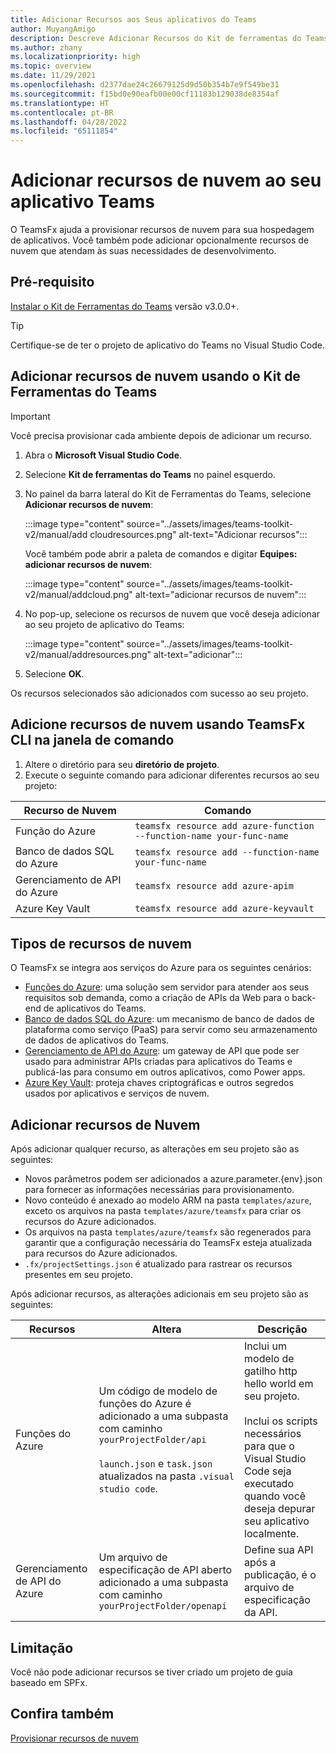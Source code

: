 ```yaml
---
title: Adicionar Recursos aos Seus aplicativos do Teams
author: MuyangAmigo
description: Descreve Adicionar Recursos do Kit de ferramentas do Teams
ms.author: zhany
ms.localizationpriority: high
ms.topic: overview
ms.date: 11/29/2021
ms.openlocfilehash: d2377dae24c26679125d9d50b354b7e9f549be31
ms.sourcegitcommit: f15bd0e90eafb00e00cf11183b129038de8354af
ms.translationtype: HT
ms.contentlocale: pt-BR
ms.lasthandoff: 04/28/2022
ms.locfileid: "65111854"
---
```

# <a name="add-cloud-resources-to-your-teams-app"></a>Adicionar recursos de nuvem ao seu aplicativo Teams

O TeamsFx ajuda a provisionar recursos de nuvem para sua hospedagem de aplicativos. Você também pode adicionar opcionalmente recursos de nuvem que atendam às suas necessidades de desenvolvimento.

## <a name="prerequisite"></a>Pré-requisito

[Instalar o Kit de Ferramentas do Teams](https://marketplace.visualstudio.com/items?itemName=TeamsDevApp.ms-teams-vscode-extension) versão v3.0.0+.

> [!TIP]
> Certifique-se de ter o projeto de aplicativo do Teams no Visual Studio Code.

## <a name="add-cloud-resources-using-teams-toolkit"></a>Adicionar recursos de nuvem usando o Kit de Ferramentas do Teams

> [!IMPORTANT]
> Você precisa provisionar cada ambiente depois de adicionar um recurso.

1. Abra o **Microsoft Visual Studio Code**.
1. Selecione **Kit de ferramentas do Teams** no painel esquerdo.
1. No painel da barra lateral do Kit de Ferramentas do Teams, selecione **Adicionar recursos de nuvem**:

    :::image type="content" source="../assets/images/teams-toolkit-v2/manual/add cloudresources.png" alt-text="Adicionar recursos":::

   Você também pode abrir a paleta de comandos e digitar **Equipes: adicionar recursos de nuvem**:

    :::image type="content" source="../assets/images/teams-toolkit-v2/manual/addcloud.png" alt-text="adicionar recursos de nuvem":::

1. No pop-up, selecione os recursos de nuvem que você deseja adicionar ao seu projeto de aplicativo do Teams:

     :::image type="content" source="../assets/images/teams-toolkit-v2/manual/addresources.png" alt-text="adicionar":::

1. Selecione **OK**.

Os recursos selecionados são adicionados com sucesso ao seu projeto.

## <a name="add-cloud-resources-using-teamsfx-cli-in-command-window"></a>Adicione recursos de nuvem usando TeamsFx CLI na janela de comando

1. Altere o diretório para seu **diretório de projeto**.
1. Execute o seguinte comando para adicionar diferentes recursos ao seu projeto:

|Recurso de Nuvem|Comando|
|---------------|----------|
| Função do Azure|`teamsfx resource add azure-function --function-name your-func-name`|
| Banco de dados SQL do Azure|`teamsfx resource add --function-name your-func-name`|
| Gerenciamento de API do Azure|`teamsfx resource add azure-apim`|
| Azure Key Vault|`teamsfx resource add azure-keyvault`|

## <a name="types-of-cloud-resources"></a>Tipos de recursos de nuvem

O TeamsFx se integra aos serviços do Azure para os seguintes cenários:

- [Funções do Azure](/azure/azure-functions/functions-overview): uma solução sem servidor para atender aos seus requisitos sob demanda, como a criação de APIs da Web para o back-end de aplicativos do Teams.
- [Banco de dados SQL do Azure](/azure/azure-sql/database/sql-database-paas-overview): um mecanismo de banco de dados de plataforma como serviço (PaaS) para servir como seu armazenamento de dados de aplicativos do Teams.
- [Gerenciamento de API do Azure](/azure/azure-sql/database/sql-database-paas-overview): um gateway de API que pode ser usado para administrar APIs criadas para aplicativos do Teams e publicá-las para consumo em outros aplicativos, como Power apps.
- [Azure Key Vault](/azure/key-vault/general/overview): proteja chaves criptográficas e outros segredos usados ​​por aplicativos e serviços de nuvem.

## <a name="add-cloud-resources"></a>Adicionar recursos de Nuvem

Após adicionar qualquer recurso, as alterações em seu projeto são as seguintes:

- Novos parâmetros podem ser adicionados a azure.parameter.{env}.json para fornecer as informações necessárias para provisionamento.
- Novo conteúdo é anexado ao modelo ARM na pasta `templates/azure`, exceto os arquivos na pasta `templates/azure/teamsfx` para criar os recursos do Azure adicionados.
- Os arquivos na pasta `templates/azure/teamsfx` são regenerados para garantir que a configuração necessária do TeamsFx esteja atualizada para recursos do Azure adicionados.
- `.fx/projectSettings.json` é atualizado para rastrear os recursos presentes em seu projeto.

Após adicionar recursos, as alterações adicionais em seu projeto são as seguintes:

|Recursos|Altera|Descrição|
|---------------|---------------|-----------------------------|
|Funções do Azure|Um código de modelo de funções do Azure é adicionado a uma subpasta com caminho `yourProjectFolder/api`</br></br>`launch.json` e `task.json` atualizados na pasta `.visual studio code`.| Inclui um modelo de gatilho http hello world em seu projeto.</br></br> Inclui os scripts necessários para que o Visual Studio Code seja executado quando você deseja depurar seu aplicativo localmente.|
|Gerenciamento de API do Azure|Um arquivo de especificação de API aberto adicionado a uma subpasta com caminho `yourProjectFolder/openapi`|Define sua API após a publicação, é o arquivo de especificação da API.|

## <a name="limitation"></a>Limitação

Você não pode adicionar recursos se tiver criado um projeto de guia baseado em SPFx.

## <a name="see-also"></a>Confira também

[Provisionar recursos de nuvem](provision.md)
